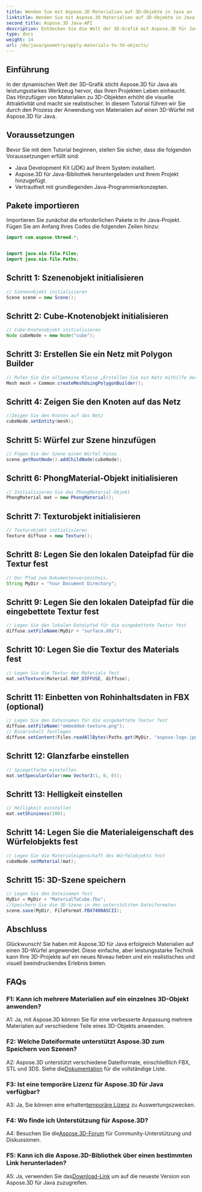 ```yaml
---
title: Wenden Sie mit Aspose.3D Materialien auf 3D-Objekte in Java an
linktitle: Wenden Sie mit Aspose.3D Materialien auf 3D-Objekte in Java an
second_title: Aspose.3D Java-API
description: Entdecken Sie die Welt der 3D-Grafik mit Aspose.3D für Java. Erfahren Sie, wie Sie Materialien nahtlos auf 3D-Objekte anwenden. Werten Sie Ihre Projekte mit realistischen Bildern auf.
type: docs
weight: 14
url: /de/java/geometry/apply-materials-to-3d-objects/
---
```

## Einführung

In der dynamischen Welt der 3D-Grafik sticht Aspose.3D für Java als leistungsstarkes Werkzeug hervor, das Ihren Projekten Leben einhaucht. Das Hinzufügen von Materialien zu 3D-Objekten erhöht die visuelle Attraktivität und macht sie realistischer. In diesem Tutorial führen wir Sie durch den Prozess der Anwendung von Materialien auf einen 3D-Würfel mit Aspose.3D für Java.

## Voraussetzungen

Bevor Sie mit dem Tutorial beginnen, stellen Sie sicher, dass die folgenden Voraussetzungen erfüllt sind:

- Java Development Kit (JDK) auf Ihrem System installiert.
- Aspose.3D für Java-Bibliothek heruntergeladen und Ihrem Projekt hinzugefügt.
- Vertrautheit mit grundlegenden Java-Programmierkonzepten.

## Pakete importieren

Importieren Sie zunächst die erforderlichen Pakete in Ihr Java-Projekt. Fügen Sie am Anfang Ihres Codes die folgenden Zeilen hinzu:

```java
import com.aspose.threed.*;


import java.nio.file.Files;
import java.nio.file.Paths;
```

## Schritt 1: Szenenobjekt initialisieren

```java
// Szenenobjekt initialisieren
Scene scene = new Scene();
```

## Schritt 2: Cube-Knotenobjekt initialisieren

```java
// Cube-Knotenobjekt initialisieren
Node cubeNode = new Node("cube");
```

## Schritt 3: Erstellen Sie ein Netz mit Polygon Builder

```java
// Rufen Sie die allgemeine Klasse „Erstellen Sie ein Netz mithilfe der Polygon-Builder-Methode“ auf, um eine Netzinstanz festzulegen
Mesh mesh = Common.createMeshUsingPolygonBuilder();
```

## Schritt 4: Zeigen Sie den Knoten auf das Netz

```java
//Zeigen Sie den Knoten auf das Netz
cubeNode.setEntity(mesh);
```

## Schritt 5: Würfel zur Szene hinzufügen

```java
// Fügen Sie der Szene einen Würfel hinzu
scene.getRootNode().addChildNode(cubeNode);
```

## Schritt 6: PhongMaterial-Objekt initialisieren

```java
// Initialisieren Sie das PhongMaterial-Objekt
PhongMaterial mat = new PhongMaterial();
```

## Schritt 7: Texturobjekt initialisieren

```java
// Texturobjekt initialisieren
Texture diffuse = new Texture();
```

## Schritt 8: Legen Sie den lokalen Dateipfad für die Textur fest

```java
// Der Pfad zum Dokumentenverzeichnis.
String MyDir = "Your Document Directory";
```

## Schritt 9: Legen Sie den lokalen Dateipfad für die eingebettete Textur fest

```java
// Legen Sie den lokalen Dateipfad für die eingebettete Textur fest
diffuse.setFileName(MyDir + "surface.dds");
```

## Schritt 10: Legen Sie die Textur des Materials fest

```java
// Legen Sie die Textur des Materials fest
mat.setTexture(Material.MAP_DIFFUSE, diffuse);
```

## Schritt 11: Einbetten von Rohinhaltsdaten in FBX (optional)

```java
// Legen Sie den Dateinamen für die eingebettete Textur fest
diffuse.setFileName("embedded-texture.png");
// Binärinhalt festlegen
diffuse.setContent(Files.readAllBytes(Paths.get(MyDir, "aspose-logo.jpg")));
```

## Schritt 12: Glanzfarbe einstellen

```java
// Spiegelfarbe einstellen
mat.setSpecularColor(new Vector3(1, 0, 0));
```

## Schritt 13: Helligkeit einstellen

```java
// Helligkeit einstellen
mat.setShininess(100);
```

## Schritt 14: Legen Sie die Materialeigenschaft des Würfelobjekts fest

```java
// Legen Sie die Materialeigenschaft des Würfelobjekts fest
cubeNode.setMaterial(mat);
```

## Schritt 15: 3D-Szene speichern

```java
// Legen Sie den Dateinamen fest
MyDir = MyDir + "MaterialToCube.fbx";
//Speichern Sie die 3D-Szene in den unterstützten Dateiformaten
scene.save(MyDir, FileFormat.FBX7400ASCII);
```

## Abschluss

Glückwunsch! Sie haben mit Aspose.3D für Java erfolgreich Materialien auf einen 3D-Würfel angewendet. Diese einfache, aber leistungsstarke Technik kann Ihre 3D-Projekte auf ein neues Niveau heben und ein realistisches und visuell beeindruckendes Erlebnis bieten.

## FAQs

### F1: Kann ich mehrere Materialien auf ein einzelnes 3D-Objekt anwenden?

A1: Ja, mit Aspose.3D können Sie für eine verbesserte Anpassung mehrere Materialien auf verschiedene Teile eines 3D-Objekts anwenden.

### F2: Welche Dateiformate unterstützt Aspose.3D zum Speichern von Szenen?

 A2: Aspose.3D unterstützt verschiedene Dateiformate, einschließlich FBX, STL und 3DS. Siehe die[Dokumentation](https://reference.aspose.com/3d/java/) für die vollständige Liste.

### F3: Ist eine temporäre Lizenz für Aspose.3D für Java verfügbar?

 A3: Ja, Sie können eine erhalten[temporäre Lizenz](https://purchase.aspose.com/temporary-license/) zu Auswertungszwecken.

### F4: Wo finde ich Unterstützung für Aspose.3D?

 A4: Besuchen Sie die[Aspose.3D-Forum](https://forum.aspose.com/c/3d/18) für Community-Unterstützung und Diskussionen.

### F5: Kann ich die Aspose.3D-Bibliothek über einen bestimmten Link herunterladen?

 A5: Ja, verwenden Sie das[Download-Link](https://releases.aspose.com/3d/java/) um auf die neueste Version von Aspose.3D für Java zuzugreifen.
